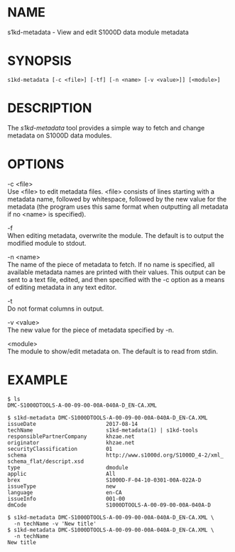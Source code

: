 NAME
====

s1kd-metadata - View and edit S1000D data module metadata

SYNOPSIS
========

    s1kd-metadata [-c <file>] [-tf] [-n <name> [-v <value>]] [<module>]

DESCRIPTION
===========

The *s1kd-metadata* tool provides a simple way to fetch and change metadata on S1000D data modules.

OPTIONS
=======

-c &lt;file&gt;  
Use &lt;file&gt; to edit metadata files. &lt;file&gt; consists of lines starting with a metadata name, followed by whitespace, followed by the new value for the metadata (the program uses this same format when outputting all metadata if no &lt;name&gt; is specified).

-f  
When editing metadata, overwrite the module. The default is to output the modified module to stdout.

-n &lt;name&gt;  
The name of the piece of metadata to fetch. If no name is specified, all available metadata names are printed with their values. This output can be sent to a text file, edited, and then specified with the -c option as a means of editing metadata in any text editor.

-t  
Do not format columns in output.

-v &lt;value&gt;  
The new value for the piece of metadata specified by -n.

&lt;module&gt;  
The module to show/edit metadata on. The default is to read from stdin.

EXAMPLE
=======

    $ ls
    DMC-S1000DTOOLS-A-00-09-00-00A-040A-D_EN-CA.XML

    $ s1kd-metadata DMC-S1000DTOOLS-A-00-09-00-00A-040A-D_EN-CA.XML
    issueDate                      2017-08-14
    techName                       s1kd-metadata(1) | s1kd-tools
    responsiblePartnerCompany      khzae.net
    originator                     khzae.net
    securityClassification         01
    schema                         http://www.s1000d.org/S1000D_4-2/xml_
    schema_flat/descript.xsd
    type                           dmodule
    applic                         All
    brex                           S1000D-F-04-10-0301-00A-022A-D
    issueType                      new
    language                       en-CA
    issueInfo                      001-00
    dmCode                         S1000DTOOLS-A-00-09-00-00A-040A-D

    $ s1kd-metadata DMC-S1000DTOOLS-A-00-09-00-00A-040A-D_EN-CA.XML \
      -n techName -v 'New title'
    $ s1kd-metadata DMC-S1000DTOOLS-A-00-09-00-00A-040A-D_EN-CA.XML \
      -n techName
    New title
